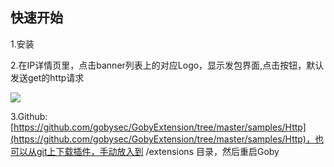 ## 快速开始
1.安装

2.在IP详情页里，点击banner列表上的对应Logo，显示发包界面,点击按钮，默认发送get的http请求

![](static/img/extension/ex-http.gif)

3.Github: [https://github.com/gobysec/GobyExtension/tree/master/samples/Http](https://github.com/gobysec/GobyExtension/tree/master/samples/Http)，也可以从git上下载插件，手动放入到 /extensions 目录，然后重启Goby
